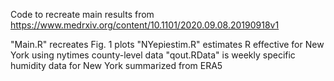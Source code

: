 Code to recreate main results from https://www.medrxiv.org/content/10.1101/2020.09.08.20190918v1

"Main.R" recreates Fig. 1 plots
"NYepiestim.R" estimates R effective for New York using nytimes county-level data
"qout.RData" is weekly specific humidity data for New York summarized from ERA5
